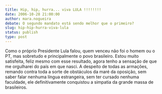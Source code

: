 ```yaml
---
title: Hip, hip, hurra... viva LULA !!!!!!!!
date: 2006-10-28 21:00:00
author: mara.nogueira
debate: O segundo mandato está sendo melhor que o primeiro?
slug: hip-hip-hurra-viva-lula
status: publish 
type: post
---
```


Como o próprio Presidente Lula falou, quem venceu não foi o homem ou o PT, mas sobretudo e principalmente o povo brasileiro. Estou muito satisfeita, feliz mesmo com esse resultado, agora tenho a sensação de que me orgulharei do país em que nasci. A despeito de todas as armações, remando contra toda a sorte de obstáculos da maré da oposição, sem saber falar nenhuma língua estrangeira, sem ter cursado nenhuma faculdade, ele definitivamente conquistou a simpatia da grande massa de brasileiros.
